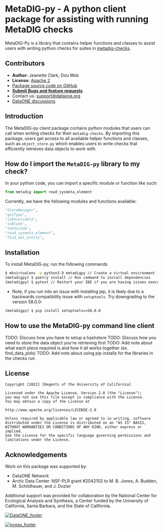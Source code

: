 # MetaDIG-py - A python client package for assisting with running MetaDIG checks

MetaDIG-Py is a library that contains helper functions and classes to assist users with writing 
python checks for suites in [metadig-checks](https://github.com/NCEAS/metadig-checks).

## Contributors

- **Author**: Jeanette Clark, Dou Mok
- **License**: [Apache 2](http://opensource.org/licenses/Apache-2.0)
- [Package source code on GitHub](https://github.com/NCEAS/metadig-py)
- [**Submit Bugs and feature requests**](https://github.com/NCEAS/metadig-py/issues)
- Contact us: support@dataone.org
- [DataONE discussions](https://github.com/DataONEorg/dataone/discussions)

## Introduction

The MetaDIG-py client package contains python modules that users can call when writing checks
for their `metadig-checks`. By importing this package, users get access to all available helper
functions and classes, such as `object_store.py` which enables users to write checks that
efficiently retrieves data objects to work with.

## How do I import the `MetaDIG-py` library to my check?

In your python code, you can import a specific module or function like such:

```py
from metadig import read_sysmeta_element
```

Currently, we have the following modules and functions available:

```py
"StoreManager",
"getType",
"isResolvable",
"isBlank",
"toUnicode",
"read_sysmeta_element",
"find_eml_entity",
```

## Installation

To install MetaDIG-py, run the following commands

```sh
$ mkvirtualenv -p python3.9 metadigpy // Create a virtual environment
(metadigpy) $ poetry install // Run command to install dependencies
(metadigpy) $ pytest // Restart your IDE if you are having issues executing this command
```
- Note, if you run into an issue with installing jep, it is likely due to a backwards
compatibility issue with `setuptools`. Try downgrading to the version 58.0.0:
```sh
(metadigpy) $ pip install setuptools==58.0.0
```

## How to use the MetaDIG-py command line client

TODO: Discuss how you have to setup a hashstore
TODO: Discuss how you need to store the data object you're retrieving first
TODO: Add note about what each piece required is and how it all works together (ex. find_data_pids)
TODO: Add note about using pip installs for the libraries in the checks run

## License

```
Copyright [2022] [Regents of the University of California]

Licensed under the Apache License, Version 2.0 (the "License");
you may not use this file except in compliance with the License.
You may obtain a copy of the License at

http://www.apache.org/licenses/LICENSE-2.0

Unless required by applicable law or agreed to in writing, software
distributed under the License is distributed on an "AS IS" BASIS,
WITHOUT WARRANTIES OR CONDITIONS OF ANY KIND, either express or implied.
See the License for the specific language governing permissions and
limitations under the License.
```

## Acknowledgements

Work on this package was supported by:

- DataONE Network
- Arctic Data Center: NSF-PLR grant #2042102 to M. B. Jones, A. Budden, M. Schildhauer, and J.
  Dozier

Additional support was provided for collaboration by the National Center for Ecological Analysis and
Synthesis, a Center funded by the University of California, Santa Barbara, and the State of
California.

[![DataONE_footer](https://user-images.githubusercontent.com/6643222/162324180-b5cf0f5f-ae7a-4ca6-87c3-9733a2590634.png)](https://dataone.org)

[![nceas_footer](https://www.nceas.ucsb.edu/sites/default/files/2020-03/NCEAS-full%20logo-4C.png)](https://www.nceas.ucsb.edu)